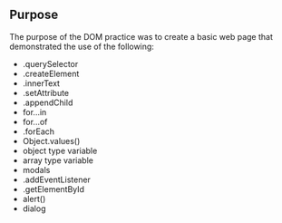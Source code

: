 ## Purpose

The purpose of the DOM practice was to create a basic web page that demonstrated the use of the following:

- .querySelector
- .createElement
- .innerText
- .setAttribute
- .appendChild
- for...in
- for...of
- .forEach
- Object.values()
- object type variable
- array type variable
- modals
- .addEventListener
- .getElementById
- alert()
- dialog
